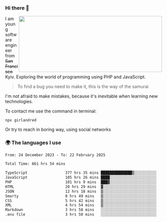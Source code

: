 ### Hi there 👋  

<img align='right' src="https://github-readme-stats.vercel.app/api?username=girlandred&count_private=true&show_icons=true&include_all_commits=true&hide_rank=true&hide_title=true&theme=buefy&card_width=300" width=460 height=180>


I am young software engineer from ~~San Francisco~~ Kyiv. Exploring the world of programming using PHP and JavaScript.


> To find a bug you need to make it, this is the way of the samurai



I'm not afraid to make mistakes, because it's inevitable when learning new technologies.

To contact me use the command in terminal:

```
npx girlandred
```

Or try to reach in boring way, using social networks


### 🌍 The languages I use

<!--START_SECTION:waka-->

```txt
From: 24 December 2023 - To: 22 February 2025

Total Time: 661 hrs 54 mins

TypeScript                 377 hrs 35 mins ██████████████▒░░░░░░░░░░   57.04 %
JavaScript                 105 hrs 26 mins ████░░░░░░░░░░░░░░░░░░░░░   15.93 %
PHP                        101 hrs 9 mins  ███▓░░░░░░░░░░░░░░░░░░░░░   15.28 %
HTML                       20 hrs 29 mins  ▓░░░░░░░░░░░░░░░░░░░░░░░░   03.09 %
JSON                       12 hrs 18 mins  ▒░░░░░░░░░░░░░░░░░░░░░░░░   01.86 %
Smarty                     8 hrs 49 mins   ▒░░░░░░░░░░░░░░░░░░░░░░░░   01.33 %
CSS                        5 hrs 42 mins   ▒░░░░░░░░░░░░░░░░░░░░░░░░   00.86 %
XML                        4 hrs 54 mins   ▒░░░░░░░░░░░░░░░░░░░░░░░░   00.74 %
Markdown                   3 hrs 58 mins   ░░░░░░░░░░░░░░░░░░░░░░░░░   00.60 %
.env file                  3 hrs 50 mins   ░░░░░░░░░░░░░░░░░░░░░░░░░   00.58 %
```

<!--END_SECTION:waka-->
